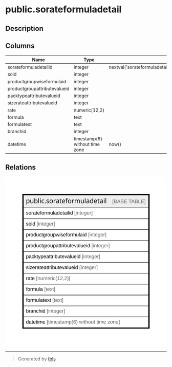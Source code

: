 # public.sorateformuladetail

## Description

## Columns

| Name | Type | Default | Nullable | Children | Parents | Comment |
| ---- | ---- | ------- | -------- | -------- | ------- | ------- |
| sorateformuladetailid | integer | nextval('sorateformuladetail_sorateformuladetailid_seq'::regclass) | false |  |  |  |
| soid | integer |  | true |  |  |  |
| productgroupwiseformulaid | integer |  | true |  |  |  |
| productgroupattributevalueid | integer |  | true |  |  |  |
| packtypeattributevalueid | integer |  | true |  |  |  |
| sizerateattributevalueid | integer |  | true |  |  |  |
| rate | numeric(12,2) |  | true |  |  |  |
| formula | text |  | true |  |  |  |
| formulatext | text |  | true |  |  |  |
| branchid | integer |  | true |  |  |  |
| datetime | timestamp(6) without time zone | now() | true |  |  |  |

## Relations

![er](public.sorateformuladetail.svg)

---

> Generated by [tbls](https://github.com/k1LoW/tbls)
